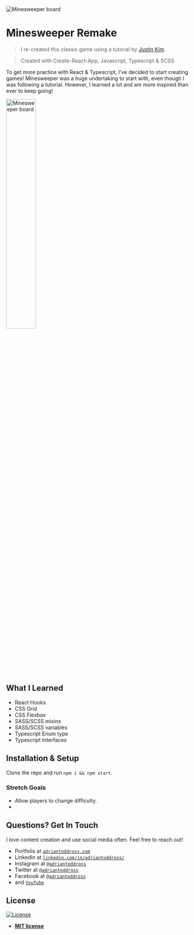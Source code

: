 <img src="https://res.cloudinary.com/adriantoddross/image/upload/v1592780913/Minesweeper%20Smiley.png" title="Minesweeper" alt="Minesweeper board">

# Minesweeper Remake

> I re-created this classic game using a tutorial by [Justin Kim](https://www.youtube.com/watch?v=hg41egLtM9o).

> Created with Create-React-App, Javascript, Typescript & SCSS

To get more practice with React & Typescript, I've decided to start creating games! Minesweeper was a huge undertaking to start with, even though I was following a tutorial. However, I learned a lot and am more inspired than ever to keep going!

<img src="https://res.cloudinary.com/adriantoddross/image/upload/v1592782603/Screen_Shot_2020-06-21_at_7.36.35_PM.png" title="Minesweeper" alt="Minesweeper board" height="auto" width="40%">

## What I Learned

- React Hooks
- CSS Grid
- CSS Flexbox
- SASS/SCSS mixins
- SASS/SCSS variables
- Typescript Enum type
- Typescript Interfaces

## Installation & Setup
Clone the repo and run ```npm i && npm start```.

### Stretch Goals

- Allow players to change difficulty.
- 

## Questions? Get In Touch

I love content creation and use social media often. Feel free to reach out!

- Portfolio at <a href="https://www.adriantoddross.com/" target="_blank">`adriantoddross.com`</a>
- LinkedIn at <a href="https://www.linkedin.com/in/adriantoddross/" target="_blank">`linkedin.com/in/adriantoddross/`</a>
- Instagram at <a href="https://www.instagram.com/adriantoddross/" target="_blank">`@adriantoddross`</a>
- Twitter at <a href="https://twitter.com/adriantoddross" target="_blank">`@adriantoddross`</a>
- Facebook at <a href="https://www.facebook.com/adriantoddross" target="_blank">`@adriantoddross`</a>
- and <a href="http://twitter.com/fvcproductions" target="_blank">`YouTube`</a>

## License

[![License](http://img.shields.io/:license-mit-blue.svg?style=flat-square)](http://badges.mit-license.org)

- **[MIT license](http://opensource.org/licenses/mit-license.php)**
